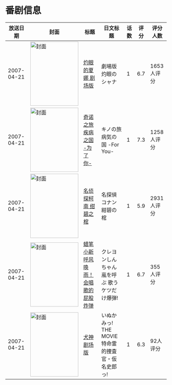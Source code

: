 # 番剧信息

|放送日期|封面|标题|日文标题|话数|评分|评分人数|
|---|---|---|---|---|---|---|
|2007-04-21|<img src="//lain.bgm.tv/pic/cover/c/4e/87/1862_b0Le4.jpg" alt="封面" style="width:150px;height:200px;object-fit:cover;">|[灼眼的夏娜 剧场版](https://bangumi.tv/subject/1862)|劇場版 灼眼のシャナ|1|6.7|1653人评分|
|2007-04-21|<img src="//lain.bgm.tv/pic/cover/c/36/ac/1949_77A7a.jpg" alt="封面" style="width:150px;height:200px;object-fit:cover;">|[奇诺之旅 疾病之国 -为了你-](https://bangumi.tv/subject/1949)|キノの旅 病気の国 -For You-|1|7.3|1258人评分|
|2007-04-21|<img src="//lain.bgm.tv/pic/cover/c/2b/d2/2977_eF3n3.jpg" alt="封面" style="width:150px;height:200px;object-fit:cover;">|[名侦探柯南 绀碧之棺](https://bangumi.tv/subject/2977)|名探偵コナン 紺碧の棺|1|5.9|2931人评分|
|2007-04-21|<img src="//lain.bgm.tv/pic/cover/c/2e/0d/8996_iXQ0z.jpg" alt="封面" style="width:150px;height:200px;object-fit:cover;">|[蜡笔小新 呼风唤雨！会唱歌的屁股炸弹](https://bangumi.tv/subject/8996)|クレヨンしんちゃん 嵐を呼ぶ 歌うケツだけ爆弾!|1|6.7|355人评分|
|2007-04-21|<img src="//lain.bgm.tv/pic/cover/c/f0/91/43386_Je6E2.jpg" alt="封面" style="width:150px;height:200px;object-fit:cover;">|[犬神 剧场版](https://bangumi.tv/subject/43386)|いぬかみっ! THE MOVIE 特命霊的捜査官・仮名史郎っ!|1|6.3|92人评分|
